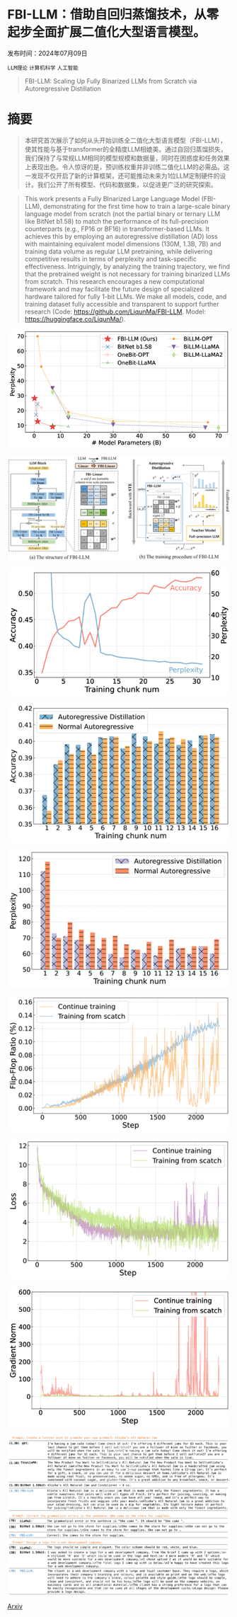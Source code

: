 # FBI-LLM：借助自回归蒸馏技术，从零起步全面扩展二值化大型语言模型。

发布时间：2024年07月09日

`LLM理论` `计算机科学` `人工智能`

> FBI-LLM: Scaling Up Fully Binarized LLMs from Scratch via Autoregressive Distillation

# 摘要

> 本研究首次展示了如何从头开始训练全二值化大型语言模型（FBI-LLM），使其性能与基于transformer的全精度LLM相媲美。通过自回归蒸馏损失，我们保持了与常规LLM相同的模型规模和数据量，同时在困惑度和任务效果上表现出色。令人惊讶的是，预训练权重并非训练二值化LLM的必需品。这一发现不仅开启了新的计算框架，还可能推动未来为1位LLM定制硬件的设计。我们公开了所有模型、代码和数据集，以促进更广泛的研究探索。

> This work presents a Fully BInarized Large Language Model (FBI-LLM), demonstrating for the first time how to train a large-scale binary language model from scratch (not the partial binary or ternary LLM like BitNet b1.58) to match the performance of its full-precision counterparts (e.g., FP16 or BF16) in transformer-based LLMs. It achieves this by employing an autoregressive distillation (AD) loss with maintaining equivalent model dimensions (130M, 1.3B, 7B) and training data volume as regular LLM pretraining, while delivering competitive results in terms of perplexity and task-specific effectiveness. Intriguingly, by analyzing the training trajectory, we find that the pretrained weight is not necessary for training binarized LLMs from scratch. This research encourages a new computational framework and may facilitate the future design of specialized hardware tailored for fully 1-bit LLMs. We make all models, code, and training dataset fully accessible and transparent to support further research (Code: https://github.com/LiqunMa/FBI-LLM. Model: https://huggingface.co/LiqunMa/).

![FBI-LLM：借助自回归蒸馏技术，从零起步全面扩展二值化大型语言模型。](../../../paper_images/2407.07093/x1.png)

![FBI-LLM：借助自回归蒸馏技术，从零起步全面扩展二值化大型语言模型。](../../../paper_images/2407.07093/x2.png)

![FBI-LLM：借助自回归蒸馏技术，从零起步全面扩展二值化大型语言模型。](../../../paper_images/2407.07093/x3.png)

![FBI-LLM：借助自回归蒸馏技术，从零起步全面扩展二值化大型语言模型。](../../../paper_images/2407.07093/x4.png)

![FBI-LLM：借助自回归蒸馏技术，从零起步全面扩展二值化大型语言模型。](../../../paper_images/2407.07093/x5.png)

![FBI-LLM：借助自回归蒸馏技术，从零起步全面扩展二值化大型语言模型。](../../../paper_images/2407.07093/x6.png)

![FBI-LLM：借助自回归蒸馏技术，从零起步全面扩展二值化大型语言模型。](../../../paper_images/2407.07093/x7.png)

![FBI-LLM：借助自回归蒸馏技术，从零起步全面扩展二值化大型语言模型。](../../../paper_images/2407.07093/x8.png)

![FBI-LLM：借助自回归蒸馏技术，从零起步全面扩展二值化大型语言模型。](../../../paper_images/2407.07093/x9.png)

[Arxiv](https://arxiv.org/abs/2407.07093)